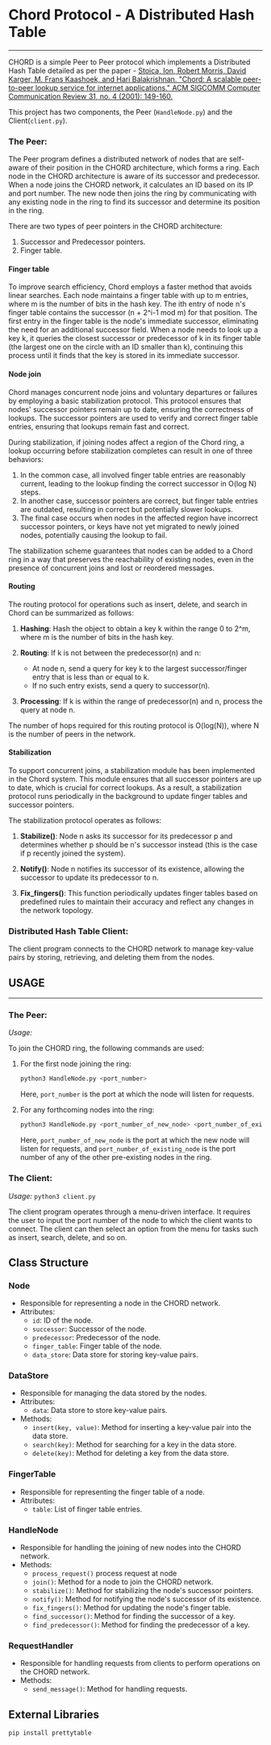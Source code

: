 # Chord Protocol - A Distributed Hash Table
____________________

CHORD is a simple Peer to Peer protocol which implements a Distributed Hash Table detailed as per the paper - [Stoica, Ion, Robert Morris, David Karger, M. Frans Kaashoek, and Hari Balakrishnan. "Chord: A scalable peer-to-peer lookup service for internet applications." ACM SIGCOMM Computer Communication Review 31, no. 4 (2001): 149-160.](https://pdos.csail.mit.edu/papers/chord:sigcomm01/chord_sigcomm.pdf)

This project has two components, the Peer (`HandleNode.py`) and the Client(`client.py`).

### The Peer:

The Peer program defines a distributed network of nodes that are self-aware of their position in the CHORD architecture, which forms a ring. Each node in the CHORD architecture is aware of its successor and predecessor. When a node joins the CHORD network, it calculates an ID based on its IP and port number. The new node then joins the ring by communicating with any existing node in the ring to find its successor and determine its position in the ring.

There are two types of peer pointers in the CHORD architecture:
1. Successor and Predecessor pointers.
2. Finger table.


#### Finger table

To improve search efficiency, Chord employs a faster method that avoids linear searches. Each node maintains a finger table with up to m entries, where m is the number of bits in the hash key. The ith entry of node n's finger table contains the successor (n + 2^i-1 mod m) for that position. The first entry in the finger table is the node's immediate successor, eliminating the need for an additional successor field. When a node needs to look up a key k, it queries the closest successor or predecessor of k in its finger table (the largest one on the circle with an ID smaller than k), continuing this process until it finds that the key is stored in its immediate successor.

#### Node join

Chord manages concurrent node joins and voluntary departures or failures by employing a basic stabilization protocol. This protocol ensures that nodes' successor pointers remain up to date, ensuring the correctness of lookups. The successor pointers are used to verify and correct finger table entries, ensuring that lookups remain fast and correct.

During stabilization, if joining nodes affect a region of the Chord ring, a lookup occurring before stabilization completes can result in one of three behaviors:

1. In the common case, all involved finger table entries are reasonably current, leading to the lookup finding the correct successor in O(log N) steps.
2. In another case, successor pointers are correct, but finger table entries are outdated, resulting in correct but potentially slower lookups.
3. The final case occurs when nodes in the affected region have incorrect successor pointers, or keys have not yet migrated to newly joined nodes, potentially causing the lookup to fail.

The stabilization scheme guarantees that nodes can be added to a Chord ring in a way that preserves the reachability of existing nodes, even in the presence of concurrent joins and lost or reordered messages.

#### Routing

The routing protocol for operations such as insert, delete, and search in Chord can be summarized as follows:

1. **Hashing**: Hash the object to obtain a key k within the range 0 to 2^m, where m is the number of bits in the hash key.

2. **Routing**: If k is not between the predecessor(n) and n:
    - At node n, send a query for key k to the largest successor/finger entry that is less than or equal to k.
    - If no such entry exists, send a query to successor(n).

3. **Processing**: If k is within the range of predecessor(n) and n, process the query at node n.

The number of hops required for this routing protocol is O(log(N)), where N is the number of peers in the network.

#### Stabilization

To support concurrent joins, a stabilization module has been implemented in the Chord system. This module ensures that all successor pointers are up to date, which is crucial for correct lookups. As a result, a stabilization protocol runs periodically in the background to update finger tables and successor pointers.

The stabilization protocol operates as follows:

1. **Stabilize()**: Node n asks its successor for its predecessor p and determines whether p should be n's successor instead (this is the case if p recently joined the system).

2. **Notify()**: Node n notifies its successor of its existence, allowing the successor to update its predecessor to n.

3. **Fix_fingers()**: This function periodically updates finger tables based on predefined rules to maintain their accuracy and reflect any changes in the network topology.

### Distributed Hash Table Client:

The client program connects to the CHORD network to manage key-value pairs by storing, retrieving, and deleting them from the nodes.

## USAGE 
_________________

### The Peer:

*Usage:* 

To join the CHORD ring, the following commands are used:

1. For the first node joining the ring:
   ```bash
   python3 HandleNode.py <port_number>
   ```
   Here, `port_number` is the port at which the node will listen for requests.

2. For any forthcoming nodes into the ring:
   ```bash
   python3 HandleNode.py <port_number_of_new_node> <port_number_of_existing_node>
   ```
   Here, `port_number_of_new_node` is the port at which the new node will listen for requests, and `port_number_of_existing_node` is the port number of any of the other pre-existing nodes in the ring.

### The Client:

*Usage:* `python3 client.py`

The client program operates through a menu-driven interface. It requires the user to input the port number of the node to which the client wants to connect. The client can then select an option from the menu for tasks such as insert, search, delete, and so on.


## Class Structure

### Node
- Responsible for representing a node in the CHORD network.
- Attributes:
  - `id`: ID of the node.
  - `successor`: Successor of the node.
  - `predecessor`: Predecessor of the node.
  - `finger_table`: Finger table of the node.
  - `data_store`: Data store for storing key-value pairs.


### DataStore
- Responsible for managing the data stored by the nodes.
- Attributes:
  - `data`: Data store to store key-value pairs.
- Methods:
  - `insert(key, value)`: Method for inserting a key-value pair into the data store.
  - `search(key)`: Method for searching for a key in the data store.
  - `delete(key)`: Method for deleting a key from the data store.

### FingerTable
- Responsible for representing the finger table of a node.
- Attributes:
  - `table`: List of finger table entries.


### HandleNode
- Responsible for handling the joining of new nodes into the CHORD network.
- Methods:
    - `process_request()` process request at node
    - `join()`: Method for a node to join the CHORD network.
    - `stabilize()`: Method for stabilizing the node's successor pointers.
    - `notify()`: Method for notifying the node's successor of its existence.
    - `fix_fingers()`: Method for updating the node's finger table.
    - `find_successor()`: Method for finding the successor of a key.
    - `find_predecessor()`: Method for finding the predecessor of a key.
        


### RequestHandler
- Responsible for handling requests from clients to perform operations on the CHORD network.
- Methods:
  - `send_message()`: Method for handling requests.

## External Libraries

``` bash 
pip install prettytable
```

